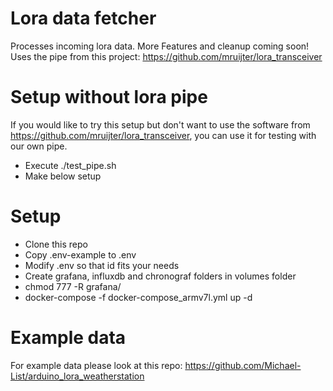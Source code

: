 # Lora data fetcher
Processes incoming lora data. More Features and cleanup coming soon!  
Uses the pipe from this project: https://github.com/mruijter/lora_transceiver

# Setup without lora pipe
If you would like to try this setup but don't want to use the software from https://github.com/mruijter/lora_transceiver, you can use it for testing with our own pipe.
* Execute ./test_pipe.sh
* Make below setup

# Setup
* Clone this repo
* Copy .env-example to .env
* Modify .env so that id fits your needs
* Create grafana, influxdb and chronograf folders in volumes folder
* chmod 777 -R grafana/
* docker-compose -f docker-compose_armv7l.yml up -d

# Example data
For example data please look at this repo: https://github.com/Michael-List/arduino_lora_weatherstation
